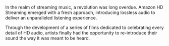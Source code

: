 In the realm of streaming music, a revolution was long overdue. Amazon HD Streaming emerged with a fresh approach, introducing lossless audio to deliver an unparalleled listening experience.  
  
Through the development of a series of films dedicated to celebrating every detail of HD audio, artists finally had the opportunity to re-introduce their sound the way it was meant to be heard.